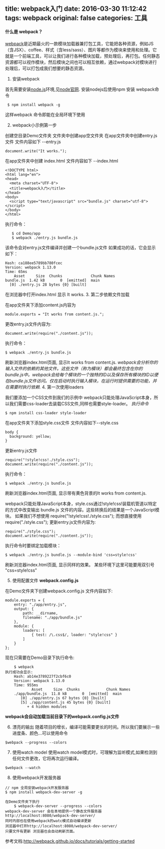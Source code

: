 title: webpack入门
date: 2016-03-30 11:12:42
tags: webpack
original: false
categories: 工具
---

#### 什么是 webpack？
[webpack](http://webpack.github.io/docs/)是近期最火的一款模块加载器兼打包工具，它能把各种资源，例如JS（含JSX）、coffee、样式（含less/sass）、图片等都作为模块来使用和处理。它就是一个前端工具，可以让我们进行各种模块加载，预处理后，再打包。任何静态资源都可以视作模块，然后模块之间也可以相互依赖，通过webpack对模块进行处理后，可以打包成我们想要的静态资源。
<!-- more -->

1. 安装webpack

  首先需要安装[node.js](https://nodejs.org)环境,见[node官网](https://nodejs.org).
  安装nodejs后使用npm 安装 webpack命令

```
 $ npm install webpack -g 
```

  这样webpack 命令即能在全局环境下使用

2. webpack小示例第一步
    
  创建空目录Demo文件夹 文件夹中创建app空文件夹
  在app文件夹中创建entry.js文件
  文件内容如下 --entry.js
  

```
document.write("It works.");
```

  在app文件夹中创建 index.html 
  文件内容如下 --index.html 
  

```
<!DOCTYPE html>
<html lang="en">
<head>
  <meta charset="UTF-8">
  <title>webpack入门</title>
</head>
<body>
  <script type="text/javascript" src="bundle.js" charset="utf-8"></script>
</body>
</html>
```

  执行命令：
  
 

```
   $ cd Demo/app
   $ webpack ./entry.js bundle.js 
```

该命令会对entry.js文件编译并创建一个bundle.js文件
如果成功的话，它会显示如下：

```
Hash: ca188ee5789bb780fcec
Version: webpack 1.13.0
Time: 65ms
    Asset     Size  Chunks             Chunk Names
bundle.js  1.42 kB       0  [emitted]  main
  [0] ./entry.js 28 bytes {0} [built]
```

在浏览器中打开index.html 显示 It works.
3. 第二步依赖文件加载
    
  在app文件夹下添加content.js内容为

```
module.exports = "It works from content.js.";
```

  更改entry.js文件内容为:

```
document.write(require("./content.js"));
```

  执行命令：
    
```
$ webpack ./entry.js bundle.js 
```
    
  刷新浏览器index.html页面, 显示It works from content.js.
*webpack会分析你的输入文件的依赖的其他文件。这些文件（称为模块）都会最终包含在你的bundle.js中。webpack会给每个模块的一个独特的ID以及保存所有模块的ID以便在bundle.js文件访问。仅在启动时执行输入模块，在运行时提供需要的功能，并在需要时执行依赖.*
4. 第一次使用loaders
  
  我们要添加一个CSS文件到我们的示例中
    webpack只能处理JavaScript本身，所以我们需要css-loader去装载CSS文件,同样也需要style-loader。
*执行命令*
    
```
$ npm install css-loader style-loader
```

   在app文件夹下添加style.css文件
    文件内容如下--style.css

```
body {
  background: yellow;
}
```

更新entry.js文件

```
require("!style!css!./style.css");
document.write(require("./content.js"));
```

执行命令：

```
$ webpack ./entry.js bundle.js 
```

 刷新浏览器index.html页面, 显示带有黄色背景的It works from content.js.
 
 webpack只能处理JavaScript本身，style.css通过!style!css!装载机管道以特定的方式中改变输出 bundle.js 文件的内容。这些转换后的结果是一个JavaScript模块。
如果我们不想使用 require("!style!css!./style.css");
而想直接使用require("./style.css");
更新entry.js文件内容为:

```
require("./style.css");
document.write(require("./content.js"));
```

执行命令时要绑定加载模块：

```
$ webpack ./entry.js bundle.js --module-bind 'css=style!css'
```

   刷新浏览器index.html页面, 显示同样的效果。
  某些环境下这里可能要用双引号 "css=style!css"
        
5. 使用配置文件 **webpack.config.js**

  在Demo文件夹下创建webpack.config.js
  文件内容如下:
    
```
module.exports = {
    entry: "./app/entry.js",
    output: {
        path: __dirname,
        filename: "./app/bundle.js"
    },
    module: {
        loaders: [
            { test: /\.css$/, loader: "style!css" }
        ]
    }
};
```

  现在只需要在Demo目录下执行命令:

```
    $ webpack
执行成功会显示:
    Hash: ab14e3789227f2cbf6c0
    Version: webpack 1.13.0
    Time: 955ms
            Asset     Size  Chunks            Chunk Names
    ./app/bundle.js  11.8 kB       0  [emitted]  main
       [0] ./app/entry.js 67 bytes {0} [built]
       [5] ./app/content.js 45 bytes {0} [built]
          + 4 hidden modules
```

   **webpack会自动加载当前目录下的webpack.config.js文件**
   
6. 漂亮的输出
随着项目的增长，编译可能需要更长的时间。所以我们要展示一些进度条、颜色…可以使用命令
    
```
$webpack --progress --colors
```

7. 使用watch model
使用watch model模式时，可理解为监听模式,如果检测到任何文件更改，它将再次运行编译。

```
$webpack --watch 
```

8. 使用webpack开发服务器

```
// npm 全局安装webpack开发服务器
$ npm install webpack-dev-server -g
```

```
在Demo文件夹下执行
    $ webpack-dev-server --progress --colors
webpack-dev-server 会在本地提供一个静态文件服务器 
http://localhost:8080/webpack-dev-server/
同时内部也在使用webpack的watc模式自动编译更新
浏览器中打开http://localhost:8080/webpack-dev-server/
只要文件有更新 浏览器也会自动刷新页面。
```
    
参考文档:http://webpack.github.io/docs/tutorials/getting-started
